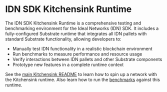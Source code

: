 # IDN SDK Kitchensink Runtime

The IDN SDK Kitchensink Runtime is a comprehensive testing and benchmarking environment for the Ideal Networks (IDN) SDK. It includes a fully-configured Substrate runtime that integrates all IDN pallets with standard Substrate functionality, allowing developers to:

 - Manually test IDN functionality in a realistic blockchain environment
 - Run benchmarks to measure performance and resource usage
 - Verify interactions between IDN pallets and other Substrate components
- Prototype new features in a complete runtime context

See the [main Kitchensink README](../README.md) to learn how to spin up a network with the Kitchensink runtime.
Also learn how to run the [benchmarks](../benchmarking/README.md) against this runtime.
